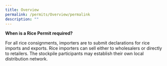 ```yaml
---
title: Overview
permalink: /permits/Overview/permalink
description: ""
---
```

**When is a Rice Permit required?**

For all rice consignments, importers are to submit declarations for rice imports and exports. Rice importers can sell either to wholesalers or directly to retailers. The stockpile participants may establish their own local distribution network.

